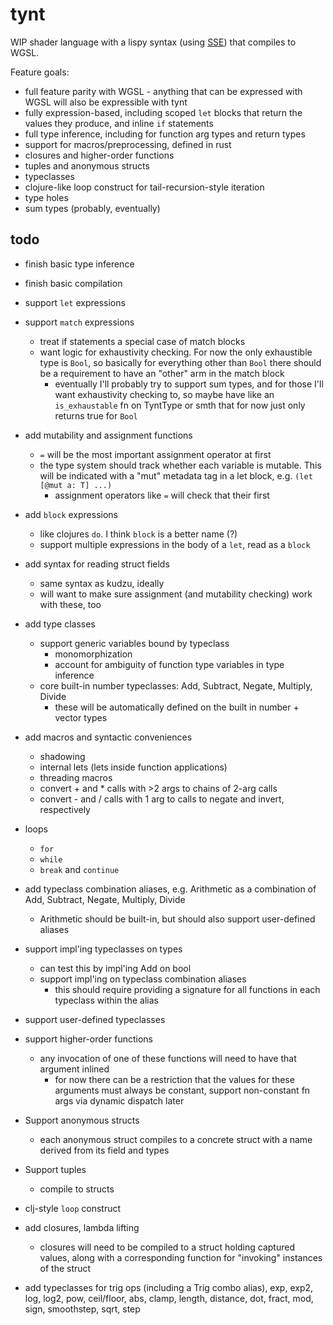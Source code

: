 # tynt

WIP shader language with a lispy syntax (using [SSE](https://github.com/Ella-Hoeppner/SSE)) that compiles to WGSL.

Feature goals:
  * full feature parity with WGSL - anything that can be expressed with WGSL will also be expressible with tynt
  * fully expression-based, including scoped `let` blocks that return the values they produce, and inline `if` statements
  * full type inference, including for function arg types and return types
  * support for macros/preprocessing, defined in rust
  * closures and higher-order functions
  * tuples and anonymous structs
  * typeclasses
  * clojure-like loop construct for tail-recursion-style iteration
  * type holes
  * sum types (probably, eventually)

## todo
* finish basic type inference
* finish basic compilation

* support `let` expressions
* support `match` expressions
  * treat if statements a special case of match blocks
  * want logic for exhaustivity checking. For now the only exhaustible type is `Bool`, so basically for everything other than `Bool` there should be a requirement to have an "other" arm in the match block
    * eventually I'll probably try to support sum types, and for those I'll want exhaustivity checking to, so maybe have like an `is_exhaustable` fn on TyntType or smth that for now just only returns true for `Bool`
* add mutability and assignment functions
  * `=` will be the most important assignment operator at first
  * the type system should track whether each variable is mutable. This will be indicated with a "mut" metadata tag in a let block, e.g. `(let [@mut a: T] ...)`
    * assignment operators like `=` will check that their first 
* add `block` expressions
  * like clojures `do`. I think `block` is a better name (?)
  * support multiple expressions in the body of a `let`, read as a `block`
* add syntax for reading struct fields
  * same syntax as kudzu, ideally
  * will want to make sure assignment (and mutability checking) work with these, too

* add type classes
  * support generic variables bound by typeclass
    * monomorphization
    * account for ambiguity of function type variables in type inference
  * core built-in number typeclasses: Add, Subtract, Negate, Multiply, Divide
    * these will be automatically defined on the built in number + vector types

* add macros and syntactic conveniences
  * shadowing
  * internal lets (lets inside function applications)
  * threading macros
  * convert + and * calls with >2 args to chains of 2-arg calls
  * convert - and / calls with 1 arg to calls to negate and invert, respectively

* loops
  * `for`
  * `while`
  * `break` and `continue`

* add typeclass combination aliases, e.g. Arithmetic as a combination of Add, Subtract, Negate, Multiply, Divide
  * Arithmetic should be built-in, but should also support user-defined aliases

* support impl'ing typeclasses on types
    * can test this by impl'ing Add on bool
  * support impl'ing on typeclass combination aliases
    * this should require providing a signature for all functions in each typeclass within the alias

* support user-defined typeclasses

* support higher-order functions
  * any invocation of one of these functions will need to have that argument inlined
    * for now there can be a restriction that the values for these arguments must always be constant, support non-constant fn args via dynamic dispatch later

* Support anonymous structs
  * each anonymous struct compiles to a concrete struct with a name derived from its field and types
* Support tuples
  * compile to structs

* clj-style `loop` construct

* add closures, lambda lifting
  * closures will need to be compiled to a struct holding captured values, along with a corresponding function for "invoking" instances of the struct

* add typeclasses for trig ops (including a Trig combo alias), exp, exp2, log, log2, pow, ceil/floor, abs, clamp, length, distance, dot, fract, mod, sign, smoothstep, sqrt, step